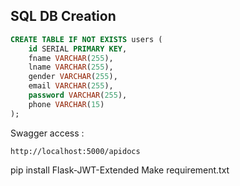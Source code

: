 ## SQL DB Creation

```sql
CREATE TABLE IF NOT EXISTS users (
    id SERIAL PRIMARY KEY,
    fname VARCHAR(255),
    lname VARCHAR(255),
    gender VARCHAR(255),
    email VARCHAR(255),
    password VARCHAR(255),
    phone VARCHAR(15)
);
```

Swagger access :
```shell
http://localhost:5000/apidocs
```

pip install Flask-JWT-Extended
Make requirement.txt
